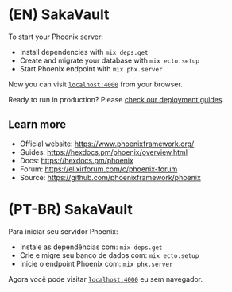 # (EN) SakaVault

To start your Phoenix server:

  * Install dependencies with `mix deps.get`
  * Create and migrate your database with `mix ecto.setup`
  * Start Phoenix endpoint with `mix phx.server`

Now you can visit [`localhost:4000`](http://localhost:4000) from your browser.

Ready to run in production? Please [check our deployment guides](https://hexdocs.pm/phoenix/deployment.html).

## Learn more

  * Official website: https://www.phoenixframework.org/
  * Guides: https://hexdocs.pm/phoenix/overview.html
  * Docs: https://hexdocs.pm/phoenix
  * Forum: https://elixirforum.com/c/phoenix-forum
  * Source: https://github.com/phoenixframework/phoenix


# (PT-BR) SakaVault

Para iniciar seu servidor Phoenix:

  * Instale as dependências com: `mix deps.get`
  * Crie e migre seu banco de dados com: `mix ecto.setup`
  * Inicie o endpoint Phoenix com: `mix phx.server`


Agora você pode visitar [`localhost:4000`](http://localhost:4000) eu sem navegador.
